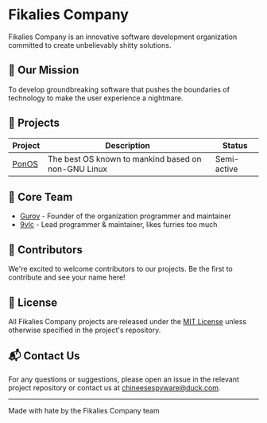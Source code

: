 # Fikalies Company

Fikalies Company is an innovative software development organization committed to create unbelievably shitty solutions.

## 🚀 Our Mission

To develop groundbreaking software that pushes the boundaries of technology to make the user experience a nightmare.

## 📂 Projects

| Project | Description | Status |
|---------|-------------|--------|
| [PonOS](https://github.com/Fikalies-Company/ponos) | The best OS known to mankind based on non-GNU Linux | Semi-active |

## 👥 Core Team

- [Gurov](https://github.com/Gur0v) - Founder of the organization programmer and maintainer
- [9vlc](https://github.com/8mpv) - Lead programmer & maintainer, likes furries too much

## 🤝 Contributors

We're excited to welcome contributors to our projects. Be the first to contribute and see your name here!

## 📄 License

All Fikalies Company projects are released under the [MIT License](https://opensource.org/licenses/MIT) unless otherwise specified in the project's repository.

## 📬 Contact Us

For any questions or suggestions, please open an issue in the relevant project repository or contact us at [chineesespyware@duck.com](mailto:chineesespyware@duck.com).

---

Made with hate by the Fikalies Company team
